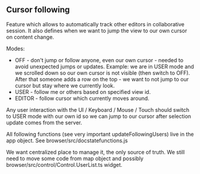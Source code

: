 ## Cursor following
Feature which allows to automatically track other editors in collaborative session.
It also defines when we want to jump the view to our own cursor on content change.

Modes:
- OFF - don't jump or follow anyone, even our own cursor - needed to avoid unexpected jumps or updates. Example: we are in USER mode and we scrolled down so our own cursor is not visible (then switch to OFF). After that someone adds a row on the top - we want to not jump to our cursor but stay where we currently look.
- USER - follow me or others based on specified view id.
- EDITOR - follow cursor which currently moves around.

Any user interaction with the UI / Keyboard / Mouse / Touch should switch to USER mode with our own id so we can jump to our cursor after selection update comes from the server.

All following functions (see very important updateFollowingUsers) live in the app object.
See browser/src/docstatefunctions.js

We want centralized place to manage it, the only source of truth. We still need to move some code from map object and possibly browser/src/control/Control.UserList.ts widget.
